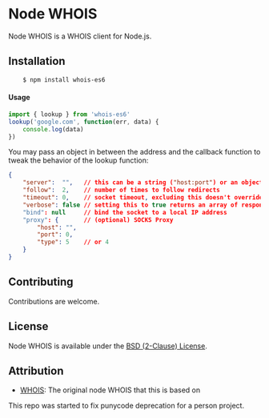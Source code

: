 # Node WHOIS

Node WHOIS is a WHOIS client for Node.js.

## Installation

```shell
    $ npm install whois-es6
```

#### Usage

```js
import { lookup } from 'whois-es6'
lookup('google.com', function(err, data) {
	console.log(data)
})
```

You may pass an object in between the address and the callback function to tweak the behavior of the lookup function:

```json
{
	"server":  "",   // this can be a string ("host:port") or an object with host and port as its keys; leaving it empty makes lookup rely on servers.json
	"follow":  2,    // number of times to follow redirects
	"timeout": 0,    // socket timeout, excluding this doesn't override any default timeout value
	"verbose": false // setting this to true returns an array of responses from all servers
	"bind": null     // bind the socket to a local IP address
	"proxy": {       // (optional) SOCKS Proxy
		"host": "",
		"port": 0,
		"type": 5    // or 4
	}
}
```

## Contributing

Contributions are welcome.

## License

Node WHOIS is available under the [BSD (2-Clause) License](http://opensource.org/licenses/BSD-2-Clause).

## Attribution

- [WHOIS](https://github.com/FurqanSoftware/node-whois): The original node WHOIS that this is based on

This repo was started to fix punycode deprecation for a person project.
